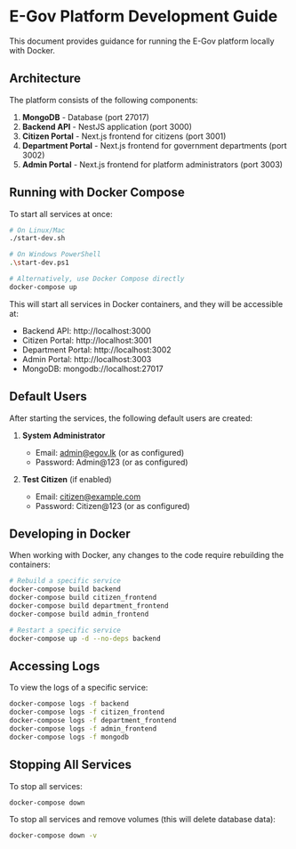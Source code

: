 # E-Gov Platform Development Guide

This document provides guidance for running the E-Gov platform locally with Docker.

## Architecture

The platform consists of the following components:

1. **MongoDB** - Database (port 27017)
2. **Backend API** - NestJS application (port 3000)
3. **Citizen Portal** - Next.js frontend for citizens (port 3001)
4. **Department Portal** - Next.js frontend for government departments (port 3002)
5. **Admin Portal** - Next.js frontend for platform administrators (port 3003)

## Running with Docker Compose

To start all services at once:

```bash
# On Linux/Mac
./start-dev.sh

# On Windows PowerShell
.\start-dev.ps1

# Alternatively, use Docker Compose directly
docker-compose up
```

This will start all services in Docker containers, and they will be accessible at:

- Backend API: http://localhost:3000
- Citizen Portal: http://localhost:3001
- Department Portal: http://localhost:3002
- Admin Portal: http://localhost:3003
- MongoDB: mongodb://localhost:27017

## Default Users

After starting the services, the following default users are created:

1. **System Administrator**
   - Email: admin@egov.lk (or as configured)
   - Password: Admin@123 (or as configured)

2. **Test Citizen** (if enabled)
   - Email: citizen@example.com
   - Password: Citizen@123 (or as configured)

## Developing in Docker

When working with Docker, any changes to the code require rebuilding the containers:

```bash
# Rebuild a specific service
docker-compose build backend
docker-compose build citizen_frontend
docker-compose build department_frontend
docker-compose build admin_frontend

# Restart a specific service
docker-compose up -d --no-deps backend
```

## Accessing Logs

To view the logs of a specific service:

```bash
docker-compose logs -f backend
docker-compose logs -f citizen_frontend
docker-compose logs -f department_frontend
docker-compose logs -f admin_frontend
docker-compose logs -f mongodb
```

## Stopping All Services

To stop all services:

```bash
docker-compose down
```

To stop all services and remove volumes (this will delete database data):

```bash
docker-compose down -v
```
